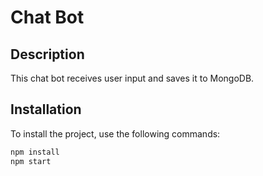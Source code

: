 # Chat Bot

## Description

This chat bot receives user input and saves it to MongoDB.

## Installation

To install the project, use the following commands:

```bash
npm install
npm start
